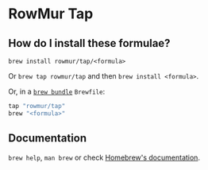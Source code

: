 # RowMur Tap

## How do I install these formulae?

`brew install rowmur/tap/<formula>`

Or `brew tap rowmur/tap` and then `brew install <formula>`.

Or, in a [`brew bundle`](https://github.com/Homebrew/homebrew-bundle) `Brewfile`:

```ruby
tap "rowmur/tap"
brew "<formula>"
```

## Documentation

`brew help`, `man brew` or check [Homebrew's documentation](https://docs.brew.sh).
